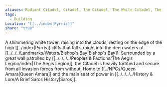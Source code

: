 ```yaml
---
aliases: Radiant Citadel, Citadel, The Citadel, The White Citadel, The Radiant White Citadel, The White Tower
tags:
  - Building
Location: "[[../index|Pyrris]]"
share: "true"
---
```


A shimmering white tower, raising into the clouds, resting on the edge of the high [[../index|Pyrris]] cliffs that fall straight into the deep waters of [[../../../Landmarks/Waters/Bishop's Bay|Bishop's Bay]]. Surrounded by a great wall patrolled by [[../../../../Peoples & Factions/The Aegis Legion/index|The Aegis Legion]], the Citadel is heavily fortified and secure from all invasion forces from without. Home to [[../NPCs/Queen Amara|Queen Amara]] and the main seat of power in [[../../../../History & Lore/A Brief Saros History|Saros]].